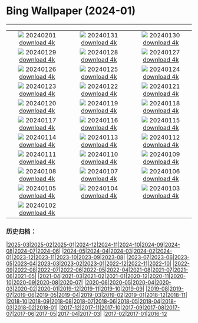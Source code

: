 # Bing Wallpaper (2024-01)
**************
| | | |
| :----: | :----: | :----: |
| ![](https://www.bing.com/th?id=OHR.AlbaceteSpain_EN-IN7833370046_1920x1080.jpg) 20240201 [download 4k](https://www.bing.com/th?id=OHR.AlbaceteSpain_EN-IN7833370046_UHD.jpg) | ![](https://www.bing.com/th?id=OHR.ZebraMother_EN-IN5092330040_1920x1080.jpg) 20240131 [download 4k](https://www.bing.com/th?id=OHR.ZebraMother_EN-IN5092330040_UHD.jpg) | ![](https://www.bing.com/th?id=OHR.MartyrsDayIndia_EN-IN0212578144_1920x1080.jpg) 20240130 [download 4k](https://www.bing.com/th?id=OHR.MartyrsDayIndia_EN-IN0212578144_UHD.jpg) |
| ![](https://www.bing.com/th?id=OHR.GollingerFalls_EN-IN2127634667_1920x1080.jpg) 20240129 [download 4k](https://www.bing.com/th?id=OHR.GollingerFalls_EN-IN2127634667_UHD.jpg) | ![](https://www.bing.com/th?id=OHR.ChannelOutback_EN-IN1616131874_1920x1080.jpg) 20240128 [download 4k](https://www.bing.com/th?id=OHR.ChannelOutback_EN-IN1616131874_UHD.jpg) | ![](https://www.bing.com/th?id=OHR.HawkOwl_EN-IN6306608472_1920x1080.jpg) 20240127 [download 4k](https://www.bing.com/th?id=OHR.HawkOwl_EN-IN6306608472_UHD.jpg) |
| ![](https://www.bing.com/th?id=OHR.RepublicDayIN_EN-IN0100062780_1920x1080.jpg) 20240126 [download 4k](https://www.bing.com/th?id=OHR.RepublicDayIN_EN-IN0100062780_UHD.jpg) | ![](https://www.bing.com/th?id=OHR.AgraFortUP_EN-IN3840610789_1920x1080.jpg) 20240125 [download 4k](https://www.bing.com/th?id=OHR.AgraFortUP_EN-IN3840610789_UHD.jpg) | ![](https://www.bing.com/th?id=OHR.IcelandBeach_EN-IN3783601162_1920x1080.jpg) 20240124 [download 4k](https://www.bing.com/th?id=OHR.IcelandBeach_EN-IN3783601162_UHD.jpg) |
| ![](https://www.bing.com/th?id=OHR.MaldivesAtolls_EN-IN3706143252_1920x1080.jpg) 20240123 [download 4k](https://www.bing.com/th?id=OHR.MaldivesAtolls_EN-IN3706143252_UHD.jpg) | ![](https://www.bing.com/th?id=OHR.SantaCruzSunrise_EN-IN4813866194_1920x1080.jpg) 20240122 [download 4k](https://www.bing.com/th?id=OHR.SantaCruzSunrise_EN-IN4813866194_UHD.jpg) | ![](https://www.bing.com/th?id=OHR.SquirrelNetherlands_EN-IN3567633626_1920x1080.jpg) 20240121 [download 4k](https://www.bing.com/th?id=OHR.SquirrelNetherlands_EN-IN3567633626_UHD.jpg) |
| ![](https://www.bing.com/th?id=OHR.MacaroniPenguins_EN-IN3516700130_1920x1080.jpg) 20240120 [download 4k](https://www.bing.com/th?id=OHR.MacaroniPenguins_EN-IN3516700130_UHD.jpg) | ![](https://www.bing.com/th?id=OHR.PlitviceWinter_EN-IN3453026370_1920x1080.jpg) 20240119 [download 4k](https://www.bing.com/th?id=OHR.PlitviceWinter_EN-IN3453026370_UHD.jpg) | ![](https://www.bing.com/th?id=OHR.ParisBridge_EN-IN3371045784_1920x1080.jpg) 20240118 [download 4k](https://www.bing.com/th?id=OHR.ParisBridge_EN-IN3371045784_UHD.jpg) |
| ![](https://www.bing.com/th?id=OHR.SleepyWolf_EN-IN3304782533_1920x1080.jpg) 20240117 [download 4k](https://www.bing.com/th?id=OHR.SleepyWolf_EN-IN3304782533_UHD.jpg) | ![](https://www.bing.com/th?id=OHR.LakeLouise_EN-IN3194487086_1920x1080.jpg) 20240116 [download 4k](https://www.bing.com/th?id=OHR.LakeLouise_EN-IN3194487086_UHD.jpg) | ![](https://www.bing.com/th?id=OHR.MakarSankrantiKites_EN-IN1385639662_1920x1080.jpg) 20240115 [download 4k](https://www.bing.com/th?id=OHR.MakarSankrantiKites_EN-IN1385639662_UHD.jpg) |
| ![](https://www.bing.com/th?id=OHR.HokkaidoSwans_EN-IN2668123953_1920x1080.jpg) 20240114 [download 4k](https://www.bing.com/th?id=OHR.HokkaidoSwans_EN-IN2668123953_UHD.jpg) | ![](https://www.bing.com/th?id=OHR.HanaHighway_EN-IN2324182593_1920x1080.jpg) 20240113 [download 4k](https://www.bing.com/th?id=OHR.HanaHighway_EN-IN2324182593_UHD.jpg) | ![](https://www.bing.com/th?id=OHR.BukhansanSeoul_EN-IN2243207205_1920x1080.jpg) 20240112 [download 4k](https://www.bing.com/th?id=OHR.BukhansanSeoul_EN-IN2243207205_UHD.jpg) |
| ![](https://www.bing.com/th?id=OHR.LynxSnow_EN-IN7700742978_1920x1080.jpg) 20240111 [download 4k](https://www.bing.com/th?id=OHR.LynxSnow_EN-IN7700742978_UHD.jpg) | ![](https://www.bing.com/th?id=OHR.MilopotamosStairs_EN-IN7483499264_1920x1080.jpg) 20240110 [download 4k](https://www.bing.com/th?id=OHR.MilopotamosStairs_EN-IN7483499264_UHD.jpg) | ![](https://www.bing.com/th?id=OHR.GayathriReservoir_EN-IN7178721819_1920x1080.jpg) 20240109 [download 4k](https://www.bing.com/th?id=OHR.GayathriReservoir_EN-IN7178721819_UHD.jpg) |
| ![](https://www.bing.com/th?id=OHR.BerninaPass_EN-IN9489085308_1920x1080.jpg) 20240108 [download 4k](https://www.bing.com/th?id=OHR.BerninaPass_EN-IN9489085308_UHD.jpg) | ![](https://www.bing.com/th?id=OHR.DevilsMarbles_EN-IN6479219710_1920x1080.jpg) 20240107 [download 4k](https://www.bing.com/th?id=OHR.DevilsMarbles_EN-IN6479219710_UHD.jpg) | ![](https://www.bing.com/th?id=OHR.CrabappleChaffinch_EN-IN8958634852_1920x1080.jpg) 20240106 [download 4k](https://www.bing.com/th?id=OHR.CrabappleChaffinch_EN-IN8958634852_UHD.jpg) |
| ![](https://www.bing.com/th?id=OHR.HarbinFestival_EN-IN5886314487_1920x1080.jpg) 20240105 [download 4k](https://www.bing.com/th?id=OHR.HarbinFestival_EN-IN5886314487_UHD.jpg) | ![](https://www.bing.com/th?id=OHR.GoldenGateLight_EN-IN5018210556_1920x1080.jpg) 20240104 [download 4k](https://www.bing.com/th?id=OHR.GoldenGateLight_EN-IN5018210556_UHD.jpg) | ![](https://www.bing.com/th?id=OHR.VirupakshaTempleIN_EN-IN4741302858_1920x1080.jpg) 20240103 [download 4k](https://www.bing.com/th?id=OHR.VirupakshaTempleIN_EN-IN4741302858_UHD.jpg) |
| ![](https://www.bing.com/th?id=OHR.BhutanSolstice_EN-IN4523335748_1920x1080.jpg) 20240102 [download 4k](https://www.bing.com/th?id=OHR.BhutanSolstice_EN-IN4523335748_UHD.jpg) |  |  |

### 历史归档：

|[2025-03](/../2025-03/2025-03.md)|[2025-02](/../2025-02/2025-02.md)|[2025-01](/../2025-01/2025-01.md)|[2024-12](/../2024-12/2024-12.md)|[2024-11](/../2024-11/2024-11.md)|[2024-10](/../2024-10/2024-10.md)|[2024-09](/../2024-09/2024-09.md)|[2024-08](/../2024-08/2024-08.md)|[2024-07](/../2024-07/2024-07.md)|[2024-06](/../2024-06/2024-06.md)|
|[2024-05](/../2024-05/2024-05.md)|[2024-04](/../2024-04/2024-04.md)|[2024-03](/../2024-03/2024-03.md)|[2024-02](/../2024-02/2024-02.md)|[2024-01](/2024-01.md)|[2023-12](/../2023-12/2023-12.md)|[2023-11](/../2023-11/2023-11.md)|[2023-10](/../2023-10/2023-10.md)|[2023-09](/../2023-09/2023-09.md)|[2023-08](/../2023-08/2023-08.md)|
|[2023-07](/../2023-07/2023-07.md)|[2023-06](/../2023-06/2023-06.md)|[2023-05](/../2023-05/2023-05.md)|[2023-04](/../2023-04/2023-04.md)|[2023-03](/../2023-03/2023-03.md)|[2023-02](/../2023-02/2023-02.md)|[2023-01](/../2023-01/2023-01.md)|[2022-12](/../2022-12/2022-12.md)|[2022-11](/../2022-11/2022-11.md)|[2022-10](/../2022-10/2022-10.md)|
|[2022-09](/../2022-09/2022-09.md)|[2022-08](/../2022-08/2022-08.md)|[2022-07](/../2022-07/2022-07.md)|[2022-06](/../2022-06/2022-06.md)|[2022-05](/../2022-05/2022-05.md)|[2022-04](/../2022-04/2022-04.md)|[2021-08](/../2021-08/2021-08.md)|[2021-07](/../2021-07/2021-07.md)|[2021-06](/../2021-06/2021-06.md)|[2021-05](/../2021-05/2021-05.md)|
|[2021-04](/../2021-04/2021-04.md)|[2021-03](/../2021-03/2021-03.md)|[2021-02](/../2021-02/2021-02.md)|[2021-01](/../2021-01/2021-01.md)|[2020-12](/../2020-12/2020-12.md)|[2020-11](/../2020-11/2020-11.md)|[2020-10](/../2020-10/2020-10.md)|[2020-09](/../2020-09/2020-09.md)|[2020-08](/../2020-08/2020-08.md)|[2020-07](/../2020-07/2020-07.md)|
|[2020-06](/../2020-06/2020-06.md)|[2020-05](/../2020-05/2020-05.md)|[2020-04](/../2020-04/2020-04.md)|[2020-03](/../2020-03/2020-03.md)|[2020-02](/../2020-02/2020-02.md)|[2020-01](/../2020-01/2020-01.md)|[2019-12](/../2019-12/2019-12.md)|[2019-11](/../2019-11/2019-11.md)|[2019-10](/../2019-10/2019-10.md)|[2019-09](/../2019-09/2019-09.md)|
|[2019-08](/../2019-08/2019-08.md)|[2019-07](/../2019-07/2019-07.md)|[2019-06](/../2019-06/2019-06.md)|[2019-05](/../2019-05/2019-05.md)|[2019-04](/../2019-04/2019-04.md)|[2019-03](/../2019-03/2019-03.md)|[2019-02](/../2019-02/2019-02.md)|[2019-01](/../2019-01/2019-01.md)|[2018-12](/../2018-12/2018-12.md)|[2018-11](/../2018-11/2018-11.md)|
|[2018-10](/../2018-10/2018-10.md)|[2018-09](/../2018-09/2018-09.md)|[2018-08](/../2018-08/2018-08.md)|[2018-07](/../2018-07/2018-07.md)|[2018-06](/../2018-06/2018-06.md)|[2018-05](/../2018-05/2018-05.md)|[2018-04](/../2018-04/2018-04.md)|[2018-03](/../2018-03/2018-03.md)|[2018-02](/../2018-02/2018-02.md)|[2018-01](/../2018-01/2018-01.md)|
|[2017-12](/../2017-12/2017-12.md)|[2017-11](/../2017-11/2017-11.md)|[2017-10](/../2017-10/2017-10.md)|[2017-09](/../2017-09/2017-09.md)|[2017-08](/../2017-08/2017-08.md)|[2017-07](/../2017-07/2017-07.md)|[2017-06](/../2017-06/2017-06.md)|[2017-05](/../2017-05/2017-05.md)|[2017-04](/../2017-04/2017-04.md)|[2017-03](/../2017-03/2017-03.md)|
|[2017-02](/../2017-02/2017-02.md)|[2017-01](/../2017-01/2017-01.md)|[2016-12](/../2016-12/2016-12.md)